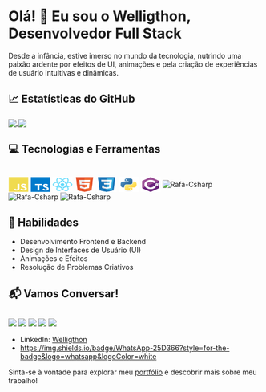 # Olá! 👋 Eu sou o Welligthon, Desenvolvedor Full Stack

Desde a infância, estive imerso no mundo da tecnologia, nutrindo uma paixão ardente por efeitos de UI, animações e pela criação de experiências de usuário intuitivas e dinâmicas.

## 📈 Estatísticas do GitHub
<a href="https://github.com/WelligthonDarlan">
  <img height=200 align="center" src="https://github-readme-stats.vercel.app/api?username=WelligthonDarlan&show_icons=true&theme=aura&layout=compact&langs_count=8&card_width=320&locale=pt-br&bg_color=DEG,1A1B27,0D1117&border_color=FF652F&icon_color=FF652F&rank_icon=github" />
</a>
<a href="https://github.com/WelligthonDarlan">
  <img height=200 align="center" src="https://github-readme-stats.vercel.app/api/top-langs?username=WelligthonDarlan&show_icons=true&theme=aura&layout=donut&langs_count=8&card_width=320&locale=pt-br&bg_color=DEG,1A1B27,0D1117&border_color=FF652F" />
</a>

## 💻 Tecnologias e Ferramentas
<div style="display: inline_block"><br>
  <img align="center" alt="Rafa-Js" height="30" width="40" src="https://raw.githubusercontent.com/devicons/devicon/master/icons/javascript/javascript-plain.svg">
  <img align="center" alt="Rafa-Ts" height="30" width="40" src="https://raw.githubusercontent.com/devicons/devicon/master/icons/typescript/typescript-plain.svg">
  <img align="center" alt="Rafa-React" height="30" width="40" src="https://raw.githubusercontent.com/devicons/devicon/master/icons/react/react-original.svg">
  <img align="center" alt="Rafa-HTML" height="30" width="40" src="https://raw.githubusercontent.com/devicons/devicon/master/icons/html5/html5-original.svg">
  <img align="center" alt="Rafa-CSS" height="30" width="40" src="https://raw.githubusercontent.com/devicons/devicon/master/icons/css3/css3-original.svg">
  <img align="center" alt="Rafa-Python" height="30" width="40" src="https://raw.githubusercontent.com/devicons/devicon/master/icons/python/python-original.svg">
  <img align="center" alt="Rafa-Csharp" height="30" width="40" src="https://raw.githubusercontent.com/devicons/devicon/master/icons/csharp/csharp-original.svg">
  <img align="center" alt="Rafa-Csharp" height="30" width="40" src="https://cdn.jsdelivr.net/gh/devicons/devicon@latest/icons/nodejs/nodejs-original.svg" />
  <img align="center" alt="Rafa-Csharp" height="30" width="40" src="https://cdn.jsdelivr.net/gh/devicons/devicon@latest/icons/bootstrap/bootstrap-original-wordmark.svg" />
  <img align="center" alt="Rafa-Csharp" height="30" width="40" src="https://cdn.jsdelivr.net/gh/devicons/devicon@latest/icons/angularjs/angularjs-original.svg" />   
</div>

## 🌟 Habilidades
- Desenvolvimento Frontend e Backend
- Design de Interfaces de Usuário (UI)
- Animações e Efeitos
- Resolução de Problemas Criativos




## 📬 Vamos Conversar!

  
  ##
 
<div> 
  <a href="https://instagram.com/rafaballerini" target="_blank"><img src="https://img.shields.io/badge/-Instagram-%23E4405F?style=for-the-badge&logo=instagram&logoColor=white" target="_blank"></a>
 	<a href="https://www.twitch.tv/rafaballerinii" target="_blank"><img src="https://img.shields.io/badge/Twitch-9146FF?style=for-the-badge&logo=twitch&logoColor=white" target="_blank"></a>
 <a href="https://discord.gg/wagxzStdcR" target="_blank"><img src="https://img.shields.io/badge/Discord-7289DA?style=for-the-badge&logo=discord&logoColor=white" target="_blank"></a> 
  <a href = "mailto:contatorafaballerini@gmail.com"><img src="https://img.shields.io/badge/-Gmail-%23333?style=for-the-badge&logo=gmail&logoColor=white" target="_blank"></a>
  <a href="https://www.linkedin.com/in/welligthon-paluchowski/" target="_blank"><img src="https://img.shields.io/badge/-LinkedIn-%230077B5?style=for-the-badge&logo=linkedin&logoColor=white" target="_blank"></a> 
  
</div>


- LinkedIn: [Welligthon](https://www.linkedin.com/in/welligthon-paluchowski/)
- https://img.shields.io/badge/WhatsApp-25D366?style=for-the-badge&logo=whatsapp&logoColor=white

Sinta-se à vontade para explorar meu [portfólio](https://welligthon.com/) e descobrir mais sobre meu trabalho!
